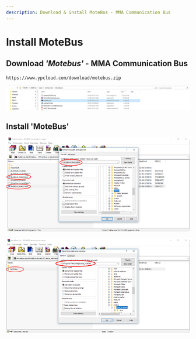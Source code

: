 ```yaml
---
description: Download & install MoteBus - MMA Communication Bus
---
```


# Install MoteBus

## Download _'Motebus'_ - MMA Communication Bus

```text
https://www.ypcloud.com/download/motebus.zip
```

![](.gitbook/assets/motebus_download.png)



## Install 'MoteBus'

![](.gitbook/assets/exe_install.png)

![](.gitbook/assets/node_modules_motebus_install.png)

